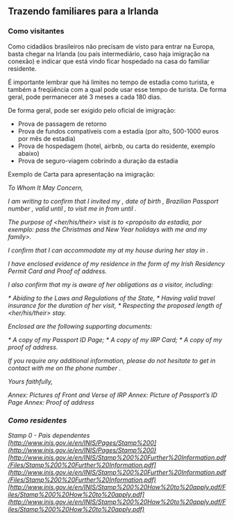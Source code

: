 Trazendo familiares para a Irlanda
--------------------------------------------------------------------------------------------------------------------------------------------------------

### Como visitantes

Como cidadãos brasileiros não precisam de visto para entrar na Europa, basta chegar na Irlanda (ou país intermediário, caso haja imigração na conexão) e indicar que está vindo ficar hospedado na casa do familiar residente.

É importante lembrar que há limites no tempo de estadia como turista, e também a freqüência com a qual pode usar esse tempo de turista. De forma geral, pode permanecer até 3 meses a cada 180 dias.

De forma geral, pode ser exigido pelo oficial de imigração:

*   Prova de passagem de retorno
*   Prova de fundos compatíveis com a estadia (por alto, 500-1000 euros por mês de estadia)
*   Prova de hospedagem (hotel, airbnb, ou carta do residente, exemplo abaixo)
*   Prova de seguro-viagem cobrindo a duração da estadia

Exemplo de Carta para apresentação na imigração:

<Nome Completo>
<Address>
<Town>
<County>
<EirCode>
 

To Whom It May Concern,
  
I am writing to confirm that I invited my <parentesco> <Nome Completo>, date of birth <Data de Nascimento>, Brazilian Passport number <Numero Passaporte>, valid until <Data de Validade>, to visit me in <City> from <Data Inicial> until <Data Final>. 

The purpose of <her/his/their> visit is to <propósito da estadia, por exemplo: pass the Christmas and New Year holidays with me and my family>.
 
I confirm that I can accommodate my <Parentesco> <Nome Completo> at my house during her stay in <Cidade>. 

I have enclosed evidence of my residence in the form of  my Irish Residency Permit Card and Proof of address.
 
I also confirm that my <parentesco> <Nome Completo> is aware of her obligations as a visitor, including:

\* Abiding to the Laws and Regulations of the State,
\* Having valid travel insurance for the duration of her visit,
\* Respecting the proposed length of <her/his/their> stay.
 
Enclosed are the following supporting documents:
 
\* A copy of my Passport ID Page;
\* A copy of my IRP Card;
\* A copy of my proof of address.
 
If you require any additional information, please do not hesitate to get in contact with me on the phone number <Seu telefone>.


Yours faithfully,
 
<Nome>
Annex: Pictures of Front and Verse of IRP 
Annex: Picture of Passport’s ID Page
Annex: Proof of address

### Como residentes

Stamp 0 - Pais dependentes  
[http://www.inis.gov.ie/en/INIS/Pages/Stamp%200](http://www.inis.gov.ie/en/INIS/Pages/Stamp%200)  
[http://www.inis.gov.ie/en/INIS/Stamp%200%20Further%20Information.pdf/Files/Stamp%200%20Further%20Information.pdf](http://www.inis.gov.ie/en/INIS/Stamp%200%20Further%20Information.pdf/Files/Stamp%200%20Further%20Information.pdf)  
[http://www.inis.gov.ie/en/INIS/Stamp%200%20How%20to%20apply.pdf/Files/Stamp%200%20How%20to%20apply.pdf](http://www.inis.gov.ie/en/INIS/Stamp%200%20How%20to%20apply.pdf/Files/Stamp%200%20How%20to%20apply.pdf)